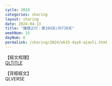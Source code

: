 ```yaml
---
cycle: 2024
categories: sharing
layout: sharing
date: 2024-04-13
title: "謙理之行：第104天/共730天"
weekNum: 15
dayNum: 6
permalink: /sharing/2024/wk15-day6-qianli.html
---
```

【經文梳理】  
[QLTITLE](QLLINK)

【背經經文】  
QLVERSE
